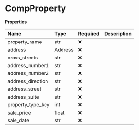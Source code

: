 # CompProperty

**Properties**

| Name              | Type    | Required | Description |
| :---------------- | :------ | :------- | :---------- |
| property_name     | str     | ❌       |             |
| address           | Address | ❌       |             |
| cross_streets     | str     | ❌       |             |
| address_number1   | str     | ❌       |             |
| address_number2   | str     | ❌       |             |
| address_direction | str     | ❌       |             |
| address_street    | str     | ❌       |             |
| address_suite     | str     | ❌       |             |
| property_type_key | int     | ❌       |             |
| sale_price        | float   | ❌       |             |
| sale_date         | str     | ❌       |             |

<!-- This file was generated by liblab | https://liblab.com/ -->
